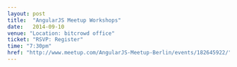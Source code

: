 ```yaml
---
layout: post
title:  "AngularJS Meetup Workshops"
date:   2014-09-10
venue: "Location: bitcrowd office"
ticket: "RSVP: Register"
time: "7:30pm"
href: "http://www.meetup.com/AngularJS-Meetup-Berlin/events/182645922/"
---
```

<!-- fill in the URL of your event host page if you haven't enough information for a detail page, so the event link won't point on the detail page at all -->

